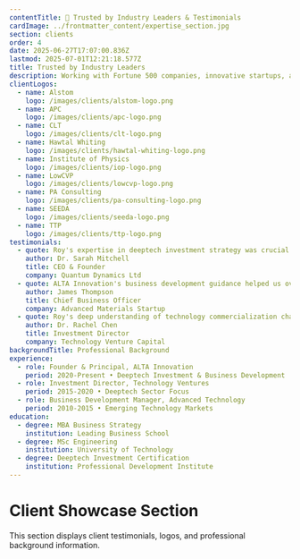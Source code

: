 ```yaml
---
contentTitle: 👥 Trusted by Industry Leaders & Testimonials
cardImage: ../frontmatter_content/expertise_section.jpg
section: clients
order: 4
date: 2025-06-27T17:07:00.836Z
lastmod: 2025-07-01T12:21:18.577Z
title: Trusted by Industry Leaders
description: Working with Fortune 500 companies, innovative startups, and leading investment firms to drive transformational growth in emerging technology sectors.
clientLogos:
  - name: Alstom
    logo: /images/clients/alstom-logo.png
  - name: APC
    logo: /images/clients/apc-logo.png
  - name: CLT
    logo: /images/clients/clt-logo.png
  - name: Hawtal Whiting
    logo: /images/clients/hawtal-whiting-logo.png
  - name: Institute of Physics
    logo: /images/clients/iop-logo.png
  - name: LowCVP
    logo: /images/clients/lowcvp-logo.png
  - name: PA Consulting
    logo: /images/clients/pa-consulting-logo.png
  - name: SEEDA
    logo: /images/clients/seeda-logo.png
  - name: TTP
    logo: /images/clients/ttp-logo.png
testimonials:
  - quote: Roy's expertise in deeptech investment strategy was crucial in helping us navigate complex market challenges and secure our Series B funding.
    author: Dr. Sarah Mitchell
    title: CEO & Founder
    company: Quantum Dynamics Ltd
  - quote: ALTA Innovation's business development guidance helped us overcome systemic barriers and establish key partnerships in the European market.
    author: James Thompson
    title: Chief Business Officer
    company: Advanced Materials Startup
  - quote: Roy's deep understanding of technology commercialization challenges provided invaluable insights for our investment decisions in the deeptech sector.
    author: Dr. Rachel Chen
    title: Investment Director
    company: Technology Venture Capital
backgroundTitle: Professional Background
experience:
  - role: Founder & Principal, ALTA Innovation
    period: 2020-Present • Deeptech Investment & Business Development
  - role: Investment Director, Technology Ventures
    period: 2015-2020 • Deeptech Sector Focus
  - role: Business Development Manager, Advanced Technology
    period: 2010-2015 • Emerging Technology Markets
education:
  - degree: MBA Business Strategy
    institution: Leading Business School
  - degree: MSc Engineering
    institution: University of Technology
  - degree: Deeptech Investment Certification
    institution: Professional Development Institute
---
```


# Client Showcase Section

This section displays client testimonials, logos, and professional background information.
